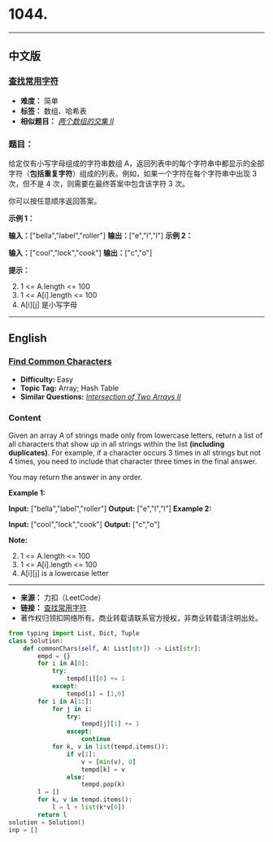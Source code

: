 # **1044.**

------

## **中文版**
### [**查找常用字符**](https://leetcode-cn.com/problems/find-common-characters/)

- **难度：** 简单
- **标签：** 数组、哈希表
- **相似题目：** [*两个数组的交集 II*](https://leetcode-cn.com/problems/intersection-of-two-arrays-ii/)


### **题目：**

给定仅有小写字母组成的字符串数组 A，返回列表中的每个字符串中都显示的全部字符（**包括重复字符**）组成的列表。例如，如果一个字符在每个字符串中出现 3 次，但不是 4 次，则需要在最终答案中包含该字符 3 次。

 你可以按任意顺序返回答案。

  

 **示例 1：**

 **输入：**\["bella","label","roller"\] **输出：**\["e","l","l"\]  **示例 2：**

 **输入：**\["cool","lock","cook"\] **输出：**\["c","o"\]   

 **提示：**

 
 2. 1 <= A.length <= 100
 4. 1 <= A\[i\].length <= 100
 6. A\[i\]\[j\] 是小写字母
 
 


------


## **English**
### [**Find Common Characters**](https://leetcode-cn.com/problems/find-common-characters/)

- **Difficulty:** Easy
- **Topic Tag:** Array; Hash Table
- **Similar Questions:** [*Intersection of Two Arrays II*](https://leetcode-cn.com/problems/intersection-of-two-arrays-ii/)

### **Content**

Given an array A of strings made only from lowercase letters, return a list of all characters that show up in all strings within the list **(including duplicates)**. For example, if a character occurs 3 times in all strings but not 4 times, you need to include that character three times in the final answer.

 You may return the answer in any order.

  

  **Example 1:**

  **Input:** \["bella","label","roller"\] **Output:** \["e","l","l"\]   **Example 2:**

  **Input:** \["cool","lock","cook"\] **Output:** \["c","o"\]   

 **Note:**

 
 2. 1 <= A.length <= 100
 4. 1 <= A\[i\].length <= 100
 6. A\[i\]\[j\] is a lowercase letter
 
  


------


- **来源：** 力扣（LeetCode）
- **链接：** [查找常用字符](https://leetcode-cn.com/problems/find-common-characters/)
- 著作权归领扣网络所有。商业转载请联系官方授权，非商业转载请注明出处。



```python
from typing import List, Dict, Tuple
class Solution:
    def commonChars(self, A: List[str]) -> List[str]:
        empd = {}
        for i in A[0]:
            try:
                tempd[i][0] += 1
            except:
                tempd[i] = [1,0]
        for i in A[1:]:
            for j in i:
                try:
                    tempd[j][1] += 1
                except:
                    continue
            for k, v in list(tempd.items()):
                if v[1]:
                    v = [min(v), 0]
                    tempd[k] = v
                else:
                    tempd.pop(k)
        l = []
        for k, v in tempd.items():
            l = l + list(k*v[0])
        return l
solution = Solution()
inp = []

```


